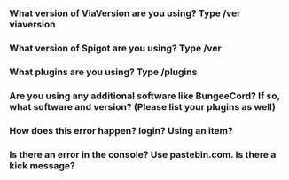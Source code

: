 ### What version of ViaVersion are you using? Type /ver viaversion

### What version of Spigot are you using? Type /ver

### What plugins are you using? Type /plugins

### Are you using any additional software like BungeeCord? If so, what software and version? (Please list your plugins as well)

### How does this error happen? login? Using an item? 

### Is there an error in the console? Use pastebin.com. Is there a kick message?

